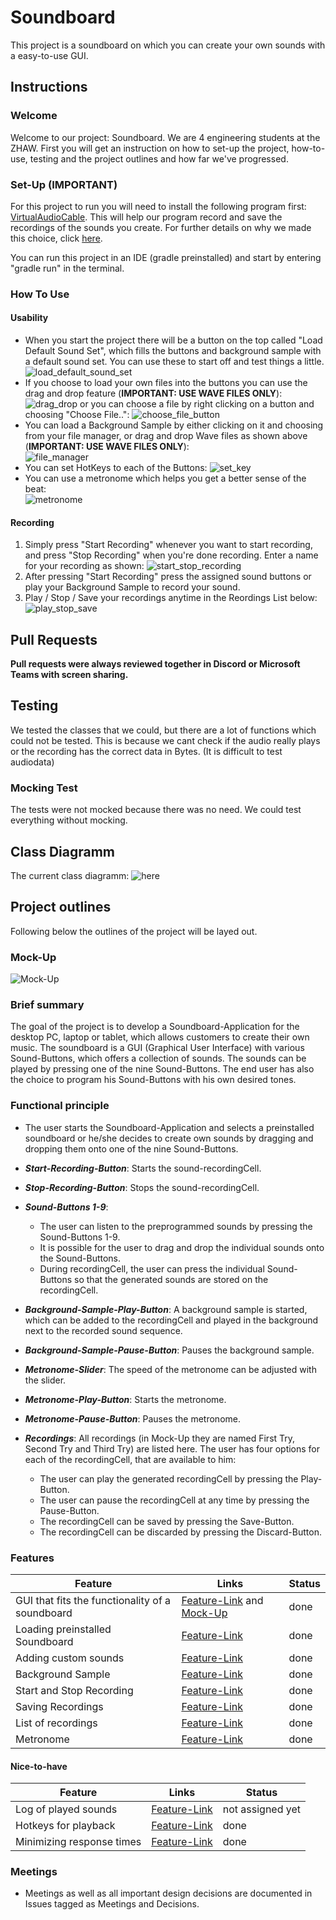 # Soundboard

This project is a soundboard on which you can create your own sounds with a easy-to-use GUI.

## Instructions

### Welcome

Welcome to our project: Soundboard. We are 4 engineering students at the ZHAW. First you will get an instruction on how to set-up the project, how-to-use, testing and the project outlines and how far we've progressed.

### Set-Up (IMPORTANT)

For this project to run you will need to install the following program first:  [VirtualAudioCable](https://www.vb-audio.com/Cable/).
This will help our program record and save the recordings of the sounds you create. For further details on why we made this choice, click [here](https://github.zhaw.ch/pm2-it19awin-muon-rayi-scmy/gruppe03-bettermouret-projekt2-Soundboard/issues/19).

You can run this project in an IDE (gradle preinstalled) and start by entering "gradle run" in the terminal.

### How To Use

#### Usability

- When you start the project there will be a button on the top called "Load Default Sound Set", which fills the buttons and background sample with a default sound set. You can use these to start off and test things a little.
![load_default_sound_set](./Instruction_Resources/load_default_sound_set.png)
- If you choose to load your own files into the buttons you can use the drag and drop feature (**IMPORTANT: USE WAVE FILES ONLY**):
![drag_drop](./Instruction_Resources/drag_drop_buttons.gif)
  or you can choose a file by right clicking on a button and choosing "Choose File..":
  ![choose_file_button](./Instruction_Resources/choose_file_buttons.gif)
- You can load a Background Sample by either clicking on it and choosing from your file manager, or drag and drop Wave files as shown above (**IMPORTANT: USE WAVE FILES ONLY**):  
![file_manager](./Instruction_Resources/file_manager.gif)
- You can set HotKeys to each of the Buttons:
![set_key](./Instruction_Resources/set_key.gif)
- You can use a metronome which helps you get a better sense of the beat:  
![metronome](./Instruction_Resources/metronome_slider.gif)

#### Recording

1. Simply press "Start Recording" whenever you want to start recording, and press "Stop Recording" when you're done recording. Enter a name for your recording as shown:
![start_stop_recording](./Instruction_Resources/start_stop_recording.gif)
2. After pressing "Start Recording" press the assigned sound buttons or play your Background Sample to record your sound.
3. Play / Stop / Save your recordings anytime in the Reordings List below:  
![play_stop_save](./Instruction_Resources/play_stop_save_recording.png)

## Pull Requests
**Pull requests were always reviewed together in Discord or Microsoft Teams with screen sharing.**

## Testing
We tested the classes that we could, but there are a lot of functions which could not be tested. This is because we cant check if the audio really plays or the recording has the correct data in Bytes. (It is difficult to test audiodata)
### Mocking Test
The tests were not mocked because there was no need. We could test everything without mocking.

## Class Diagramm
The current class diagramm:
![here](./documentation/UML_Soundboard.png)

## Project outlines

Following below the outlines of the project will be layed out.

### Mock-Up

![Mock-Up]( ./Mock-Up/Mock-Up.png)

### Brief summary

The goal of the project is to develop a Soundboard-Application for the desktop PC, laptop or tablet, which allows customers to create their own music. The soundboard is a GUI (Graphical User Interface) with various Sound-Buttons, which offers a collection of sounds. The sounds can be played by pressing one of the nine Sound-Buttons. The end user has also the choice to program his Sound-Buttons with his own desired tones.

### Functional principle

- The user starts the Soundboard-Application and selects a preinstalled soundboard or he/she decides to create own sounds by dragging and dropping them onto one of the nine Sound-Buttons.

- ***Start-Recording-Button***: Starts the sound-recordingCell.
- ***Stop-Recording-Button***: Stops the sound-recordingCell.
- ***Sound-Buttons 1-9***: 
  - The user can listen to the preprogrammed sounds by pressing the Sound-Buttons 1-9.
  - It is possible for the user to drag and drop the individual sounds onto the Sound-Buttons.
  - During recordingCell, the user can press the individual Sound-Buttons so that the generated sounds are stored on the recordingCell.
- ***Background-Sample-Play-Button***: A background sample is started, which can be added to the recordingCell and played in the background next to the recorded sound sequence.
- ***Background-Sample-Pause-Button***: Pauses the background sample.
- ***Metronome-Slider***: The speed of the metronome can be adjusted with the slider.
- ***Metronome-Play-Button***: Starts the metronome.
- ***Metronome-Pause-Button***: Pauses the metronome.
- ***Recordings***: All recordings (in Mock-Up they are named First Try, Second Try and Third Try) are listed here. The user has four options for each of the recordingCell, that are available to him: 
  - The user can play the generated recordingCell by pressing the Play-Button.
  - The user can pause the recordingCell at any time by pressing the Pause-Button.
  - The recordingCell can be saved by pressing the Save-Button.
  - The recordingCell can be discarded by pressing the Discard-Button.

### Features

| Feature  | Links | Status |
| --------- | ----- | ------ |
| GUI that fits the functionality of a soundboard | [Feature-Link](https://github.zhaw.ch/pm2-it19awin-muon-rayi-scmy/gruppe03-bettermouret-projekt2-Soundboard/issues/2) and [Mock-Up](./Mock-Up/Mock-Up.png) | done
| Loading preinstalled Soundboard | [Feature-Link](https://github.zhaw.ch/pm2-it19awin-muon-rayi-scmy/gruppe03-bettermouret-projekt2-Soundboard/issues/3) | done
| Adding custom sounds | [Feature-Link](https://github.zhaw.ch/pm2-it19awin-muon-rayi-scmy/gruppe03-bettermouret-projekt2-Soundboard/issues/7) | done
| Background Sample | [Feature-Link](https://github.zhaw.ch/pm2-it19awin-muon-rayi-scmy/gruppe03-bettermouret-projekt2-Soundboard/issues/4) | done
| Start and Stop Recording | [Feature-Link](https://github.zhaw.ch/pm2-it19awin-muon-rayi-scmy/gruppe03-bettermouret-projekt2-Soundboard/issues/5) | done
| Saving Recordings | [Feature-Link](https://github.zhaw.ch/pm2-it19awin-muon-rayi-scmy/gruppe03-bettermouret-projekt2-Soundboard/issues/6) | done
| List of recordings | [Feature-Link](https://github.zhaw.ch/pm2-it19awin-muon-rayi-scmy/gruppe03-bettermouret-projekt2-Soundboard/issues/11) | done
| Metronome | [Feature-Link](https://github.zhaw.ch/pm2-it19awin-muon-rayi-scmy/gruppe03-bettermouret-projekt2-Soundboard/issues/1) | done

#### Nice-to-have

| Feature  | Links | Status |
| --------- | ----- | ------ |
| Log of played sounds | [Feature-Link](https://github.zhaw.ch/pm2-it19awin-muon-rayi-scmy/gruppe03-bettermouret-projekt2-Soundboard/issues/8) | not assigned yet
| Hotkeys for playback | [Feature-Link](https://github.zhaw.ch/pm2-it19awin-muon-rayi-scmy/gruppe03-bettermouret-projekt2-Soundboard/issues/9) | done
| Minimizing response times | [Feature-Link](https://github.zhaw.ch/pm2-it19awin-muon-rayi-scmy/gruppe03-bettermouret-projekt2-Soundboard/issues/10) | done

### Meetings

- Meetings as well as all important design decisions are documented in Issues tagged as Meetings and Decisions.
